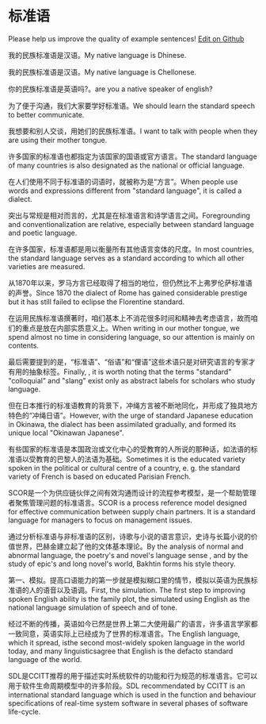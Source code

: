 # 标准语

Please help us improve the quality of example sentences! [Edit on Github](https://github.com/jiyushe/jiyu-example-sentence-source/blob/main/chinese/biaozhunyu.md)

<p><span class="chinese">我的民族标准语是汉语。</span><span class="english">My native language is Dhinese.</span></p>

<p><span class="chinese">我的民族标准语是汉语。</span><span class="english">My native language is Chellonese.</span></p>

<p><span class="chinese">你的民族标准语是英语吗?。</span><span class="english">are you a native speaker of english?</span></p>

<p><span class="chinese">为了便于沟通，我们大家要学好标准语。</span><span class="english">We should learn the standard speech to better communicate.</span></p>

<p><span class="chinese">我想要和别人交谈，用她们的民族标准语。</span><span class="english">I want to talk with people when they are using their mother tongue.</span></p>

<p><span class="chinese">许多国家的标准语也都指定为该国家的国语或官方语言。</span><span class="english">The standard language of many countries is also designated as the national or official language.</span></p>

<p><span class="chinese">在人们使用不同于标准语的词语时，就被称为是“方言”。</span><span class="english">When people use words and expressions different from "standard language", it is called a dialect.</span></p>

<p><span class="chinese">突出与常规是相对而言的，尤其是在标准语言和诗学语言之间。</span><span class="english">Foregrounding and conventionalization are relative, especially between standard language and poetic language.</span></p>

<p><span class="chinese">在许多国家，标准语都是用以衡量所有其他语言变体的尺度。</span><span class="english">In most countries, the standard language serves as a standard according to which all other varieties are measured.</span></p>

<p><span class="chinese">从1870年以来，罗马方言已经取得了相当的地位，但仍然比不上弗罗伦萨标准语的声誉。</span><span class="english">Since 1870 the dialect of Rome has gained considerable prestige but it has still failed to eclipse the Florentine standard.</span></p>

<p><span class="chinese">在运用民族标准语撰著时，咱们基本上不消花很多时间和精神去考虑语言，故而咱们的重点是放在内部实质意义上。</span><span class="english">When writing in our mother tongue, we spend almost no time in considering language, so our attention is mainly on contents.</span></p>

<p><span class="chinese">最后需要提到的是，“标准语”、“俗语”和“俚语”这些术语只是对研究语言的专家才有用的抽象标签。</span><span class="english">Finally, , it is worth noting that the terms "standard" "colloquial" and "slang" exist only as abstract labels for scholars who study language.</span></p>

<p><span class="chinese">但在日本推行的标准语教育的背景下，冲绳方言被不断地同化，并形成了独具地方特色的“冲绳日语”。</span><span class="english">However, with the urge of standard Japanese education in Okinawa, the dialect has been assimilated gradually, and formed its unique local "Okinawan Japanese".</span></p>

<p><span class="chinese">有些国家的标准语是本国政治或文化中心的受教育的人所说的那种话，如法语的标准语以受教育的巴黎人的法语为基础。</span><span class="english">Sometimes it is the educated variety spoken in the political or cultural centre of a country, e. g. the standard variety of French is based on educated Parisian French.</span></p>

<p><span class="chinese">SCOR是一个为供应链伙伴之间有效沟通而设计的流程参考模型，是一个帮助管理者聚焦管理问题的标准语言。</span><span class="english">SCOR is a process reference model designed for effective communication between supply chain partners. It is a standard language for managers to focus on management issues.</span></p>

<p><span class="chinese">通过分析标准语与非标准语的区别，诗歌与小说的语言意识，史诗与长篇小说的价值世界，巴赫金建立起了他的文体基本理论。</span><span class="english">By the analysis of normal and abnormal language, the poetry's and novel's language sense , and by the study of epic's and long novel's world, Bakhtin forms his style theory.</span></p>

<p><span class="chinese">第一、模拟。提高口语能力的第一步就是模拟糊口里的情节，模拟以英语为民族标准语的人的语音以及语调。</span><span class="english">First, the simulation. The first step to improving spoken English ability is the family plot, the simulated using English as the national language simulation of speech and of tone.</span></p>

<p><span class="chinese">经过不断的传播，英语如今已然是世界上第二大使用最广的语言，许多语言学家都一致同意，英语实际上已经成为了世界的标准语言。</span><span class="english">The English language, which it spread, isthe second most-widely spoken language in the world today, and many linguisticsagree that English is the defacto standard language of the world.</span></p>

<p><span class="chinese">SDL是CCITT推荐的用于描述实时系统软件的功能和行为规范的标准语言。它可以用于软件生命周期模型中的许多阶段。</span><span class="english">SDL recommendated by CCITT is an international standard language which is used in the function and behaviour specifications of real-time system software in several phases of software life-cycle.</span></p>

